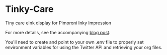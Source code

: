 # Tinky-Care
Tiny care eInk display for Pimoroni Inky Impression

For more details, see the accompanying [blog post](https://mclare.blog/posts/tinky-care).

You'll need to create and point to your own .env file to properly set environment variables for using the Twitter API and retrieving your org files.



